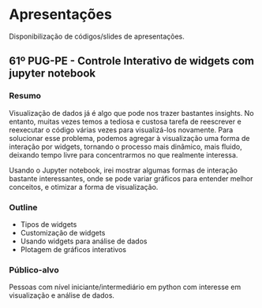 # Apresentações
Disponibilização de códigos/slides de apresentações.

## 61º PUG-PE - Controle Interativo de widgets com jupyter notebook

### Resumo
Visualização de dados já é algo que pode nos trazer bastantes insights. No entanto, muitas vezes temos a tediosa e custosa tarefa de reescrever e reexecutar o código várias vezes para visualizá-los novamente. Para solucionar esse problema, podemos agregar à visualização uma forma de interação por widgets, tornando o processo mais dinâmico, mais fluido, deixando tempo livre para concentrarmos no que realmente interessa.

Usando o Jupyter notebook, irei mostrar algumas formas de interação bastante interessantes, onde se pode variar gráficos para entender melhor conceitos, e otimizar a forma de visualização.

### Outline
- Tipos de widgets
- Customização de widgets
- Usando widgets para análise de dados
- Plotagem de gráficos interativos

### Público-alvo
Pessoas com nível iniciante/intermediário em python com interesse em visualização e análise de dados.
